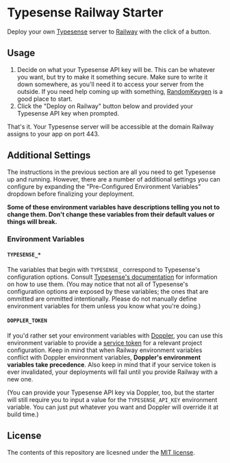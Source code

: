 # Typesense Railway Starter

Deploy your own [Typesense](https://typesense.org) server to [Railway](https://railway.app) with the click of a button.

## Usage

1. Decide on what your Typesense API key will be. This can be whatever you want, but try to make it something secure.
   Make sure to write it down somewhere, as you'll need it to access your server from the outside. If you need help
   coming
   up with something, [RandomKeygen](https://randomkeygen.com) is a good place to start.
2. Click the "Deploy on Railway" button below and provided your Typesense API key when prompted.

That's it. Your Typesense server will be accessible at the domain Railway assigns to your app on port 443.

## Additional Settings

The instructions in the previous section are all you need to get Typesense up and running. However, there are a number
of additional settings you can configure by expanding the "Pre-Configured Environment Variables" dropdown before
finalizing your deployment.

**Some of these environment variables have descriptions telling you not to change them. Don't change these variables
from their default values or things will break.**

### Environment Variables

#### `TYPESENSE_*`
The variables that begin with `TYPESENSE_` correspond
to Typesense's configuration options.
Consult [Typesense's documentation](https://typesense.org/docs/0.23.1/api/server-configuration.html#using-command-line-arguments)
for information on how to use them. (You may notice that not all of Typesense's configuration options are exposed by
these variables; the ones that are ommitted are ommitted intentionally. Please do not manually define environment
variables for them unless you know what you're doing.)

#### `DOPPLER_TOKEN`

If you'd rather set your environment variables with [Doppler](https://doppler.com), you can use this environment
variable to provide a [service token](https://docs.doppler.com/docs/service-tokens) for a relevant project
configuration. Keep in mind that when Railway environment variables conflict with Doppler environment variables,
**Doppler's environment variables take precedence**. Also keep in mind that if your service token is ever invalidated,
your deployments will fail until you provide Railway with a new one.

(You can provide your Typesense API key via Doppler, too, but the starter will still require you to input a value for
the `TYPESENSE_API_KEY` environment variable. You can just put whatever you want and Doppler will override it at build
time.)

## License

The contents of this repository are licesned under the [MIT license](LICENSE.md).
